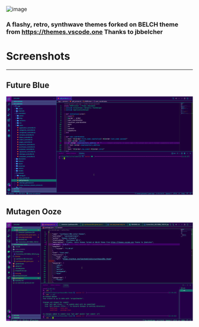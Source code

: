 ![image](https://raw.githubusercontent.com/Sanchodelniglo/synthwave80s-theme/master/screenshots/banner.png)

### A flashy, retro, synthwave themes forked on BELCH theme from https://themes.vscode.one Thanks to jbbelcher

# Screenshots

***

## Future Blue

![image](https://raw.githubusercontent.com/Sanchodelniglo/synthwave80s-theme/master/screenshots/future-blue.png)

## Mutagen Ooze

![image](https://raw.githubusercontent.com/Sanchodelniglo/synthwave80s-theme/master/screenshots/mutagen-ooze.png)
